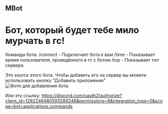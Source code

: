 ## MBot

# Бот, который будет тебе мило мурчать в гс!

Команды бота:
/connect - Подключает бота к вам
/time - Показывает время пользователя, проведённого в гс с ботом
/top - Показывает топ сервера

Это _source_ этого бота. Чтобы добавить его на сервер вы можете использовать кнопку "Добавить приложение"
![Фото для добавления бота]([https://github.com/Blaing7542/Blaing7542/raw/blob/main/photo.png](https://raw.githubusercontent.com/Blaing7542/Blaing7542/refs/heads/main/photo.jpg))

Или эту ссылку:
https://discord.com/oauth2/authorize?client_id=1282246480593289246&permissions=8&integration_type=0&scope=bot+applications.commands
